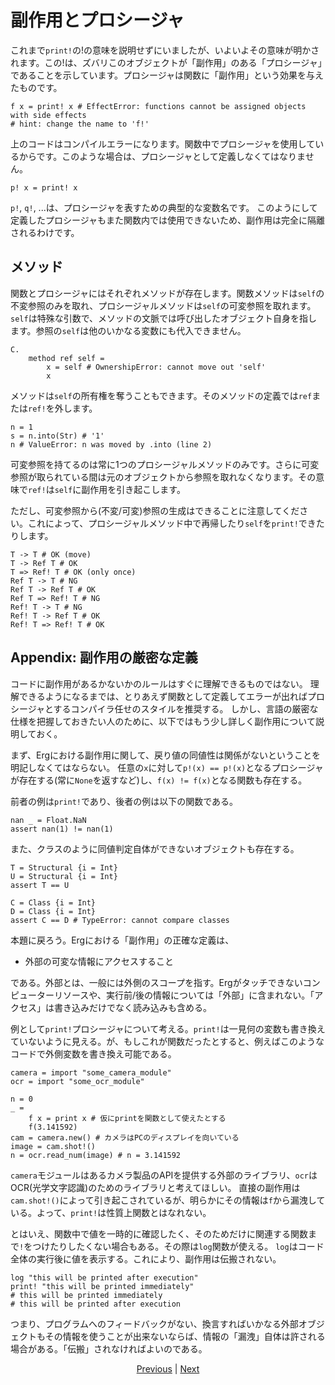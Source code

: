 # 副作用とプロシージャ

これまで`print!`の!の意味を説明せずにいましたが、いよいよその意味が明かされます。この!は、ズバリこのオブジェクトが「副作用」のある「プロシージャ」であることを示しています。プロシージャは関数に「副作用」という効果を与えたものです。

```erg
f x = print! x # EffectError: functions cannot be assigned objects with side effects
# hint: change the name to 'f!'
```

上のコードはコンパイルエラーになります。関数中でプロシージャを使用しているからです。このような場合は、プロシージャとして定義しなくてはなりません。

```erg
p! x = print! x
```

`p!`, `q!`, ...は、プロシージャを表すための典型的な変数名です。
このようにして定義したプロシージャもまた関数内では使用できないため、副作用は完全に隔離されるわけです。

## メソッド

関数とプロシージャにはそれぞれメソッドが存在します。関数メソッドは`self`の不変参照のみを取れ、プロシージャルメソッドは`self`の可変参照を取れます。
`self`は特殊な引数で、メソッドの文脈では呼び出したオブジェクト自身を指します。参照の`self`は他のいかなる変数にも代入できません。

```erg
C.
    method ref self =
        x = self # OwnershipError: cannot move out 'self'
        x
```

メソッドは`self`の所有権を奪うこともできます。そのメソッドの定義では`ref`または`ref!`を外します。

```erg
n = 1
s = n.into(Str) # '1'
n # ValueError: n was moved by .into (line 2)
```

可変参照を持てるのは常に1つのプロシージャルメソッドのみです。さらに可変参照が取られている間は元のオブジェクトから参照を取れなくなります。その意味で`ref!`は`self`に副作用を引き起こします。

ただし、可変参照から(不変/可変)参照の生成はできることに注意してください。これによって、プロシージャルメソッド中で再帰したり`self`を`print!`できたりします。

```erg
T -> T # OK (move)
T -> Ref T # OK
T => Ref! T # OK (only once)
Ref T -> T # NG
Ref T -> Ref T # OK
Ref T => Ref! T # NG
Ref! T -> T # NG
Ref! T -> Ref T # OK
Ref! T => Ref! T # OK
```

## Appendix: 副作用の厳密な定義

コードに副作用があるかないかのルールはすぐに理解できるものではない。
理解できるようになるまでは、とりあえず関数として定義してエラーが出ればプロシージャとするコンパイラ任せのスタイルを推奨する。
しかし、言語の厳密な仕様を把握しておきたい人のために、以下ではもう少し詳しく副作用について説明しておく。

まず、Ergにおける副作用に関して、戻り値の同値性は関係がないということを明記しなくてはならない。
任意の`x`に対して`p!(x) == p!(x)`となるプロシージャが存在する(常に`None`を返すなど)し、`f(x) != f(x)`となる関数も存在する。

前者の例は`print!`であり、後者の例は以下の関数である。

```erg
nan _ = Float.NaN
assert nan(1) != nan(1)
```

また、クラスのように同値判定自体ができないオブジェクトも存在する。

```erg
T = Structural {i = Int}
U = Structural {i = Int}
assert T == U

C = Class {i = Int}
D = Class {i = Int}
assert C == D # TypeError: cannot compare classes
```

本題に戻ろう。Ergにおける「副作用」の正確な定義は、

* 外部の可変な情報にアクセスすること

である。外部とは、一般には外側のスコープを指す。Ergがタッチできないコンピューターリソースや、実行前/後の情報については「外部」に含まれない。「アクセス」は書き込みだけでなく読み込みも含める。

例として`print!`プロシージャについて考える。`print!`は一見何の変数も書き換えていないように見える。が、もしこれが関数だったとすると、例えばこのようなコードで外側変数を書き換え可能である。

```erg
camera = import "some_camera_module"
ocr = import "some_ocr_module"

n = 0
_ =
    f x = print x # 仮にprintを関数として使えたとする
    f(3.141592)
cam = camera.new() # カメラはPCのディスプレイを向いている
image = cam.shot!()
n = ocr.read_num(image) # n = 3.141592
```

`camera`モジュールはあるカメラ製品のAPIを提供する外部のライブラリ、`ocr`はOCR(光学文字認識)のためのライブラリと考えてほしい。
直接の副作用は`cam.shot!()`によって引き起こされているが、明らかにその情報は`f`から漏洩している。よって、`print!`は性質上関数とはなれない。

とはいえ、関数中で値を一時的に確認したく、そのためだけに関連する関数まで`!`をつけたりしたくない場合もある。その際は`log`関数が使える。
`log`はコード全体の実行後に値を表示する。これにより、副作用は伝搬されない。

```erg
log "this will be printed after execution"
print! "this will be printed immediately"
# this will be printed immediately
# this will be printed after execution
```

つまり、プログラムへのフィードバックがない、換言すればいかなる外部オブジェクトもその情報を使うことが出来ないならば、情報の「漏洩」自体は許される場合がある。「伝搬」されなければよいのである。

<p align='center'>
    <a href='./06_operator.md'>Previous</a> | <a href='./08_procedure.md'>Next</a>
</p>
